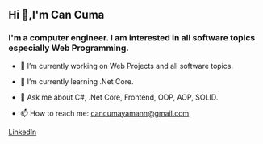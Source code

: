 ## Hi 👋,I'm Can Cuma

### I'm a computer engineer. I am interested in all software topics especially Web Programming.

- 🔭 I’m currently working on Web Projects and all software topics.
- 🌱 I’m currently learning .Net Core.

- 💬 Ask me about C#, .Net Core, Frontend, OOP, AOP, SOLID.
- 📫 How to reach me: cancumayamann@gmail.com

[Linkedln](https://www.linkedin.com/in/cancumayaman/)


